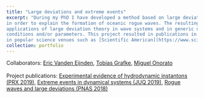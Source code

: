 ```yaml
---
title: "Large deviations and extreme events"
excerpt: "During my PhD I have developed a method based on large deviation theory and numerical optimization
in order to explain the formation of oceanic rogue waves. The resulting method for extreme events that we have formalized paves the way for
applications of large deviation theory in wave systems and in generic deterministic systems supplemented with random initial
conditions and/or parameters. This project resulted in publications in PNAS and PRX, and was featured
in popular science venues such as [Scientific American](https://www.scientificamerican.com/article/new-model-predicts-sudden-rogue-waves/), [Quanta Magazine](https://www.quantamagazine.org/the-grand-unified-theory-of-rogue-waves-20200205/) and the [Physics](https://physics.aps.org/articles/v12/146) magazine of the APS. <br/><img src='/images/image4c.PNG'  style='width:900px;'>"
collection: portfolio
---
```

Collaborators: [Eric Vanden Eijnden](https://wp.nyu.edu/courantinstituteofmathematicalsciences-eve2/), [Tobias Grafke](https://homepages.warwick.ac.uk/staff/T.Grafke/), [Miguel Onorato](http://personalpages.to.infn.it/~onorato/Home.html)<br><br>
Project publications: [Experimental evidence of hydrodynamic instantons (PRX 2019)](/publication/2019-12-18-experimental-evidence-instantons), [Extreme events in dynamical systems (JUQ 2019)](/publication/2019-08-13-extreme-event-dynamical-systems), [Rogue waves and large deviations (PNAS 2018)](/publication/2018-01-30-rogue-waves-large-deviations)
